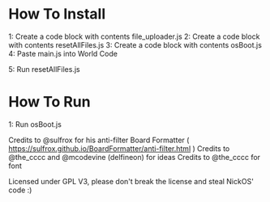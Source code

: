 # How To Install
1: Create a code block with contents file_uploader.js
2: Create a code block with contents resetAllFiles.js
3: Create a code block with contents osBoot.js
4: Paste main.js into World Code

5: Run resetAllFiles.js

# How To Run
1: Run osBoot.js

Credits to @sulfrox for his anti-filter Board Formatter ( https://sulfrox.github.io/BoardFormatter/anti-filter.html )
Credits to @the_cccc and @mcodevine (delfineon) for ideas
Credits to @the_cccc for font

Licensed under GPL V3, please don't break the license and steal NickOS' code :)
